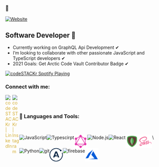 ### 👋

[![Website](https://img.shields.io/static/v1?label=Portfolio&message=SHUBHAMBHARDWAJ.LIVE&color=red??style=for-the-badge&logo=appveyor)](https://shubhambhardwaj.live)
## Software Developer 🚀


- Currently working on GraphQL Api Development ✔
- I’m looking to collaborate with other passionate JavaScript and TypeScript developers ✔
- 2021 Goals: Get Arctic Code Vault Contributor Badge ✔

[<img src="https://now-playing-codestackr.vercel.app/api/spotify-playing" alt="codeSTACKr Spotify Playing" width="350" />](https://open.spotify.com/album/7qZlvp1F537sdjGdIB7R4j?si=gK4ZJOZWTZu9Ul_po-STlQ)

### Connect with me:

[<img align="left" alt="codeSTACKr | LinkedIn" width="22px" src="https://image.flaticon.com/icons/png/512/174/174857.png"  style = "color:#d4af37"/>][linkedin]
[<img align="left" alt="codeSTACKr | Instagram" width="22px" src="https://upload.wikimedia.org/wikipedia/commons/thumb/e/e7/Instagram_logo_2016.svg/768px-Instagram_logo_2016.svg.png" style = "color:#d4af37"/>][instagram]

<br>
<br>

### 🔨 Languages and Tools:

<br>

<a href="https://developer.mozilla.org/en-US/docs/Web/JavaScript" target="_blank"> <img align="left" alt="JavaScript" height ="42px"  src="https://raw.githubusercontent.com/rahul-jha98/github_readme_icons/main/language_and_tools/square/javascript/javascript.svg"></a>

<a href="https://www.typescriptlang.org/" target="_blank"><img align="left" alt="Typescirpt" height ="42px" src="https://raw.githubusercontent.com/rahul-jha98/github_readme_icons/main/language_and_tools/square/typescript/typescript.svg"></a>

<a href="https://graphql.org/" target="_blank"><img src="./assets/ql.png" align="left" alt="git" height='42px'/></a>

<a href="https://nodejs.org" target="_blank"><img align="left" alt="Node.js" height ="42px" src="https://raw.githubusercontent.com/rahul-jha98/github_readme_icons/main/language_and_tools/square/node/node.svg"></a>

<a href="https://reactjs.org/" target="_blank"> <img align="left" alt="React" height ="42px" src="https://raw.githubusercontent.com/rahul-jha98/github_readme_icons/main/language_and_tools/square/react/react.svg"></a>

<a href="https://www.mongodb.com//" target="_blank"><img src="./assets/mongodb.svg" align="left" alt="git" height='42px'/></a>

<a href="https://sass-lang.com/" target="_blank"><img src="./assets/sass.svg" align="left" alt="git" height='42px'/></a>

<a href="https://www.python.org" target="_blank"><img align="left" alt="Python" height ="42px" src="https://raw.githubusercontent.com/rahul-jha98/github_readme_icons/main/language_and_tools/square/python/python.svg"></a>\

<a href="https://git-scm.com/" target="_blank"><img src="https://raw.githubusercontent.com/rahul-jha98/github_readme_icons/main/language_and_tools/square/git-scm/git-scm.svg" align="left" alt="git" height='42px'/></a>

<a href="https://www.apollographql.com/docs/" target="_blank"><img src="./assets/apollo.png" align="left" alt="git" height='42px'/></a>

<a href="https://firebase.google.com/" target="_blank"> <img align="left" src="https://raw.githubusercontent.com/rahul-jha98/github_readme_icons/main/language_and_tools/square/firebase/firebase.svg" alt="firebase" height ="42px"/></a>

<a href="https://azure.microsoft.com/en-us//" target="_blank"><img src="./assets/azure.svg" align="left" alt="git" height='42px'/></a>

<br>

[website]: https://shubhambhardwaj.live/
[instagram]: https://www.instagram.com/_shubham.x/
[linkedin]: https://www.linkedin.com/in/shubham-bhardwaj-94a571192/
